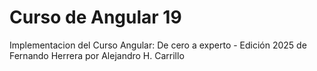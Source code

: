 # Curso de Angular 19 
Implementacion del Curso Angular: De cero a experto - Edición 2025 de Fernando Herrera por Alejandro H. Carrillo
